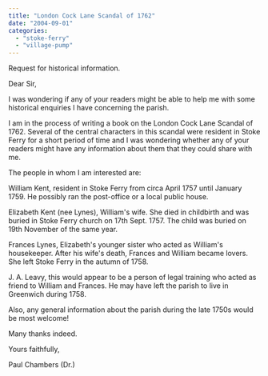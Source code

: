 ```yaml
---
title: "London Cock Lane Scandal of 1762"
date: "2004-09-01"
categories: 
  - "stoke-ferry"
  - "village-pump"
---
```


Request for historical information.

Dear Sir,

I was wondering if any of your readers might be able to help me with some historical enquiries I have concerning the parish.

I am in the process of writing a book on the London Cock Lane Scandal of 1762. Several of the central characters in this scandal were resident in Stoke Ferry for a short period of time and I was wondering whether any of your readers might have any information about them that they could share with me.

The people in whom I am interested are:

William Kent, resident in Stoke Ferry from circa April 1757 until January 1759. He possibly ran the post-office or a local public house.

Elizabeth Kent (nee Lynes), William's wife. She died in childbirth and was buried in Stoke Ferry church on 17th Sept. 1757. The child was buried on 19th November of the same year.

Frances Lynes, Elizabeth's younger sister who acted as William's housekeeper. After his wife's death, Frances and William became lovers. She left Stoke Ferry in the autumn of 1758.

J. A. Leavy, this would appear to be a person of legal training who acted as friend to William and Frances. He may have left the parish to live in Greenwich during 1758.

Also, any general information about the parish during the late 1750s would be most welcome!

Many thanks indeed.

Yours faithfully,

Paul Chambers (Dr.)
